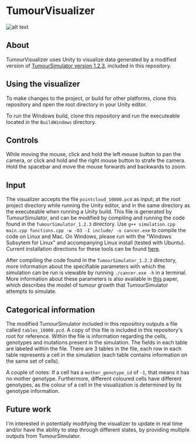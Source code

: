 # TumourVisualizer

![alt text](https://github.com/Spenca/UnityTumourSimulator/blob/master/Screenshot.png)

## About
TumourVisualizer uses Unity to visualize data generated by a modified version of [TumourSimulator version 1.2.3](https://www2.ph.ed.ac.uk/~bwaclaw/cancer-code/), included in this repository.

## Using the visualizer
To make changes to the project, or build for other platforms, clone this repository and open the root directory in your Unity editor.

To run the Windows build, clone this repository and run the executeable located in the `BuildWindows` directory.

## Controls
While moving the mouse, click and hold the left mouse button to pan the camera, or click and hold and the right mouse button to strafe the camera. Hold the spacebar and move the mouse forwards and backwards to zoom.

## Input
The visualizer accepts the file `pointcloud_10000.pcd` as input; at the root project directory while running the Unity editor, and in the same directory as the executeable when running a Unity build. This file is generated by TumourSimulator, and can be modified by compiling and running the code found in the `TumourSimulator_1.2.3` directory. Use `g++ simulation.cpp main.cpp functions.cpp -w -O3 -I include/ -o cancer.exe` to compile the code on Linux and Mac. On Windows, please run with the "Windows Subsytem for Linux" and accompanying Linux install (tested with Ubuntu). Current installation directions for these tools can be found [here](https://docs.microsoft.com/en-us/windows/wsl/install-win10).


After compiling the code found in the `TumourSimulator_1.2.3` directory, more information about the specifiable parameters with which the simulation can be run is viewable by running `./cancer.exe -h` in a terminal. More information about these parameters is also available in [this](https://www.nature.com/articles/nature14971) paper, which describes the model of tumour growth that TumourSimulator attempts to simulate.

## Categorical information
The modified TumourSimulator included in this repository outputs a file called `tables_10000.pcd`. A copy of this file is included in this repository's root for reference. Within the file is information regarding the cells, genotypes and mutations present in the simulation. The fields in each table are labeled within the file. There are 3 tables in the file, each row in each table represents a cell in the simulation (each table contains information on the same set of cells).

A couple of notes:
If a cell has a `mother_genotype_id` of `-1`, that means it has no mother genotype. Furthermore, different coloured cells have different genotypes, as the colour of a cell in the visualization is determined by its genotype information. 

## Future work
I'm interested in potentially modifying the visualizer to update in real time and/or have the ability to step through different states, by providing multiple outputs from TumourSimulator.
